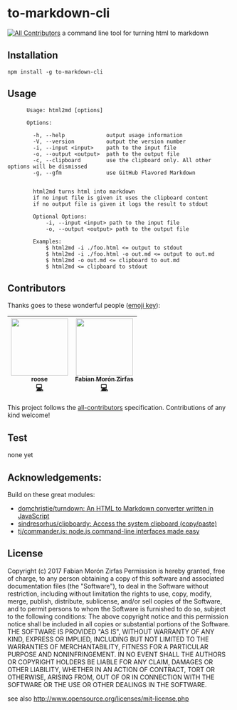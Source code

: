 # to-markdown-cli
[![All Contributors](https://img.shields.io/badge/all_contributors-2-orange.svg?style=flat-square)](#contributors)
a command line tool for turning html to markdown

## Installation

    npm install -g to-markdown-cli

## Usage


```text
      Usage: html2md [options]

      Options:

        -h, --help             output usage information
        -V, --version          output the version number
        -i, --input <input>    path to the input file
        -o, --output <output>  path to the output file
        -c, --clipboard        use the clipboard only. All other options will be dismissed
        -g, --gfm              use GitHub Flavored Markdown


        html2md turns html into markdown
        if no input file is given it uses the clipboard content
        if no output file is given it logs the result to stdout

        Optional Options:
            -i, --input <input> path to the input file
            -o, --output <output> path to the output file

        Examples:
            $ html2md -i ./foo.html <= output to stdout
            $ html2md -i ./foo.html -o out.md <= output to out.md
            $ html2md -o out.md <= clipboard to out.md
            $ html2md <= clipboard to stdout
```


## Contributors

Thanks goes to these wonderful people ([emoji key](https://github.com/kentcdodds/all-contributors#emoji-key)):

<!-- ALL-CONTRIBUTORS-LIST:START - Do not remove or modify this section -->
<!-- prettier-ignore -->
| [<img src="https://avatars3.githubusercontent.com/u/277651?v=4" width="128px;"/><br /><sub><b>roose</b></sub>](http://roose.kz)<br />[💻](https://github.com/fabianmoronzirfas/to-markdown-cli/commits?author=roose "Code") | [<img src="https://avatars3.githubusercontent.com/u/315106?v=4" width="128px;"/><br /><sub><b>Fabian Morón Zirfas</b></sub>](https://fabianmoronzirfas.me)<br />[💻](https://github.com/fabianmoronzirfas/to-markdown-cli/commits?author=fabianmoronzirfas "Code") |
| :---: | :---: |
<!-- ALL-CONTRIBUTORS-LIST:END -->

This project follows the [all-contributors](https://github.com/kentcdodds/all-contributors) specification. Contributions of any kind welcome!

## Test

none yet

## Acknowledgements:

Build on these great modules:

- [domchristie/turndown: An HTML to Markdown converter written in JavaScript](https://github.com/domchristie/turndown)
- [sindresorhus/clipboardy: Access the system clipboard (copy/paste)](https://github.com/sindresorhus/clipboardy)
- [tj/commander.js: node.js command-line interfaces made easy](https://github.com/tj/commander.js)


## License

Copyright (c)  2017 Fabian Morón Zirfas
Permission is hereby granted, free of charge, to any person obtaining a copy of this software and associated documentation files (the "Software"), to deal in the Software  without restriction, including without limitation the rights to use, copy, modify, merge, publish, distribute, sublicense, and/or sell copies of the Software, and to  permit persons to whom the Software is furnished to do so, subject to the following conditions:
The above copyright notice and this permission notice shall be included in all copies or substantial portions of the Software.
THE SOFTWARE IS PROVIDED "AS IS", WITHOUT WARRANTY OF ANY KIND, EXPRESS OR IMPLIED, INCLUDING BUT NOT LIMITED TO THE WARRANTIES OF MERCHANTABILITY, FITNESS FOR A  PARTICULAR PURPOSE AND NONINFRINGEMENT. IN NO EVENT SHALL THE AUTHORS OR COPYRIGHT HOLDERS BE LIABLE FOR ANY CLAIM, DAMAGES OR OTHER LIABILITY, WHETHER IN AN ACTION OF  CONTRACT, TORT OR OTHERWISE, ARISING FROM, OUT OF OR IN CONNECTION WITH THE SOFTWARE OR THE USE OR OTHER DEALINGS IN THE SOFTWARE.

see also http://www.opensource.org/licenses/mit-license.php

